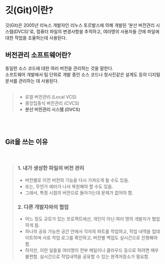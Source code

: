 # **깃(Git)이란?**
깃(Git)은 2005년 리눅스 개발자인 리누스 토르발스에 의해 개발된 '분산 버전관리 시스템(DVCS)'로, 컴퓨터 파일의 변경사항을 추적하고, 여러명의 사용자들 간에 파일에 대한 작업을 조율하는데 사용된다.  

## 버전관리 소프트웨어란?
동일한 소스 코드에 대한 여러 버전을 관리하는 것을 말한다.  
소프트웨어 개발에서 팀 단위로 개발 중인 소스 코드나 청사진같은 설계도 등의 디지털 문서를 관리하는 데 사용된다.  
<br>
> * 로컬 버전관리 (Local VCS)
> * 중앙집중식 버전관리 (CVCS)
> * **분산 버전관리 시스템 (DVCS)**

<br><br>

## **Git**을 쓰는 이유
<br>

> 
> ### 1. 내가 생성한 파일의 **버전 관리**
>   + 버전별로 이전 버전의 기능을 다시 가져오게 될 수도 있음.
>   + 또는, 무언가 에러가 나서 복원해야 할 수도 있음.
>   + 그래서, 특정 시점의 버전으로 돌아가는데 문제가 없어야 함.
> ### 2. 다른 개발자와의 **협업**
>   * 어느 정도 규모가 있는 프로젝트에선, 개인이 아닌 여러 명의 개발자가 협업하게 됨.
>   * 하나의 공유 가능한 공간 안에서 각자의 파트를 작업하고, 작업 내역을 업데이트하며 서로 작업 로그를 확인하고, 버전별 백업도 실시간으로 진행해야 함.
>   * 하지만, 이런 일들을 여러명이 전부 메일이나 클라우드 등으로 하려면 매우 불편함.  실시간으로 작업내역을 공유할 수 있는 원격저장소가 필요함. 
   
